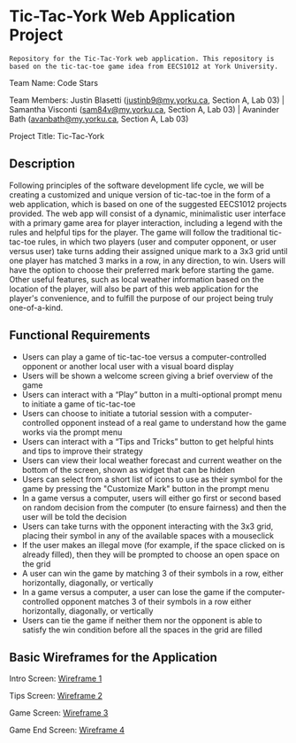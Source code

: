 # Tic-Tac-York Web Application Project
	Repository for the Tic-Tac-York web application. This repository is based on the tic-tac-toe game idea from EECS1012 at York University.

Team Name: Code Stars

Team Members: Justin Blasetti (justinb9@my.yorku.ca, Section A, Lab 03) | Samantha Visconti (sam84v@my.yorku.ca, Section A, Lab 03) | Avaninder Bath (avanbath@my.yorku.ca, Section A, Lab 03)

Project Title: Tic-Tac-York

## Description
Following principles of the software development life cycle, we will be creating a customized and unique version of tic-tac-toe in the form of a web application, which is based on one of the suggested EECS1012 projects provided. The web app will consist of a dynamic, minimalistic user interface with a primary game area for player interaction, including a legend with the rules and helpful tips for the player. The game will follow the traditional tic-tac-toe rules, in which two players (user and computer opponent, or user versus user) take turns adding their assigned unique mark to a 3x3 grid until one player has matched 3 marks in a row, in any direction, to win. Users will have the option to choose their preferred mark before starting the game. Other useful features, such as local weather information based on the location of the player, will also be part of this web application for the player's convenience, and to fulfill the purpose of our project being truly one-of-a-kind.

## Functional Requirements
- Users can play a game of tic-tac-toe versus a computer-controlled opponent or another local user with a visual board display
- Users will be shown a welcome screen giving a brief overview of the game
- Users can interact with a “Play” button in a multi-optional prompt menu to initiate a game of tic-tac-toe
- Users can choose to initiate a tutorial session with a computer-controlled opponent instead of a real game to understand how the game works via the prompt menu
- Users can interact with a “Tips and Tricks” button to get helpful hints and tips to improve their strategy
- Users can view their local weather forecast and current weather on the bottom of the screen, shown as widget that can be hidden
- Users can select from a short list of icons to use as their symbol for the game by pressing the "Customize Mark" button in the prompt menu
- In a game versus a computer, users will either go first or second based on random decision from the computer (to ensure fairness) and then the user will be told the decision
- Users can take turns with the opponent interacting with the 3x3 grid, placing their symbol in any of the available spaces with a mouseclick
- If the user makes an illegal move (for example, if the space clicked on is already filled), then they will be prompted to choose an open space on the grid
- A user can win the game by matching 3 of their symbols in a row, either horizontally, diagonally, or vertically
- In a game versus a computer, a user can lose the game if the computer-controlled opponent matches 3 of their symbols in a row either horizontally, diagonally, or vertically
- Users can tie the game if neither them nor the opponent is able to satisfy the win condition before all the spaces in the grid are filled

## Basic Wireframes for the Application
Intro Screen: [Wireframe 1](https://github.com/avanbath/tic-tac-york1012/blob/ae6ddb49b0f59737f0aa70c560b7bc611c8ebca9/Wireframe1.pdf)

Tips Screen: [Wireframe 2](https://github.com/avanbath/tic-tac-york1012/blob/22734ae520866967d255aae4ac996866acf454b8/Wireframe2.pdf)

Game Screen: [Wireframe 3](https://github.com/avanbath/tic-tac-york1012/blob/e3106cc42946f69f53d32a1ac380b6b5b41fb960/Wireframe3.pdf)

Game End Screen: [Wireframe 4]()
